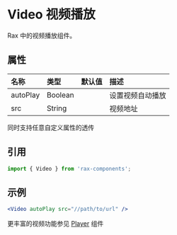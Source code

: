 # Video 视频播放

Rax 中的视频播放组件。

## 属性

|名称|类型|默认值|描述|
|:---------------|:--------|:----|:----------|
|autoPlay|Boolean||设置视频自动播放|
|src|String||视频地址|

同时支持任意自定义属性的透传

## 引用

```jsx
import { Video } from 'rax-components';
```

## 示例

```jsx
<Video autoPlay src="//path/to/url" />
```

更丰富的视频功能参见 [Player](/guide/player) 组件